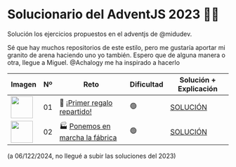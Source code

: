 # Solucionario del AdventJS 2023  🎄✨
Solución los ejercicios propuestos en el adventjs de @midudev.

Sé que hay muchos repositorios de este estilo, pero me gustaría aportar mi granito de arena haciendo uno yo también.
Espero que de alguna manera o otra, llegue a Miguel. @Achalogy me ha inspirado a hacerlo

| Imagen   | Nº       | Reto     | Dificultad | Solución + Explicación |
|----------|----------|----------|------------|------------------------|
| <img src="https://adventjs.dev/challenges-2023/1.png" width="50" style="object-fit: contain;" />   | 01   |🎁 [¡Primer regalo repartido!](https://adventjs.dev/es/challenges/2023/1) |🟢 | [SOLUCIÓN](2023/01/README.md)  |
| <img src="https://adventjs.dev/challenges-2023/2.png" width="50" style="object-fit: contain;" />   | 02   |🏭 [Ponemos en marcha la fábrica](https://adventjs.dev/es/challenges/2023/2) |🟢 | [SOLUCIÓN](2023/02/README.md)|

(a 06/122/2024, no llegué a subir las soluciones del 2023)
